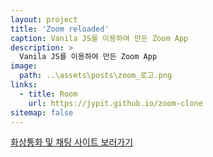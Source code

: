```yaml
---
layout: project
title: 'Zoom reloaded'
caption: Vanila JS를 이용하여 만든 Zoom App
description: >
  Vanila JS를 이용하여 만든 Zoom App
image: 
  path: ..\assets\posts\zoom_로고.png
links:
  - title: Room
    url: https://jypit.github.io/zoom-clone
sitemap: false
---
```


<a href="https://jypit.github.io/zoom-clone" target="_blank"> 화상통화 및 채팅 사이트 보러가기
